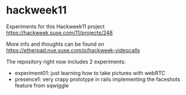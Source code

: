 hackweek11
==========

Experiments for this Hackweek11 project
https://hackweek.suse.com/11/projects/248

More info and thoughts can be found on
https://etherpad.nue.suse.com/p/hackweek-videocalls

The repository right now includes 2 experiments:

* experiment01: just learning how to take pictures with webRTC
* presence1: very crapy prototype in rails implementing the faceshots
  feature from sqwiggle
